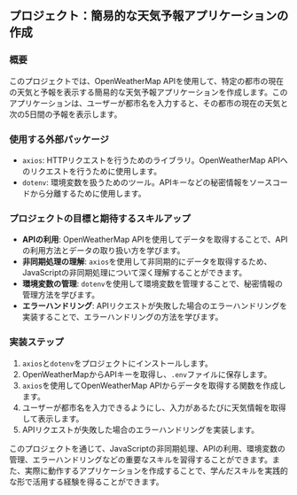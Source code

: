 ## プロジェクト：簡易的な天気予報アプリケーションの作成

### 概要

このプロジェクトでは、OpenWeatherMap APIを使用して、特定の都市の現在の天気と予報を表示する簡易的な天気予報アプリケーションを作成します。このアプリケーションは、ユーザーが都市名を入力すると、その都市の現在の天気と次の5日間の予報を表示します。

### 使用する外部パッケージ

- `axios`: HTTPリクエストを行うためのライブラリ。OpenWeatherMap APIへのリクエストを行うために使用します。
- `dotenv`: 環境変数を扱うためのツール。APIキーなどの秘密情報をソースコードから分離するために使用します。

### プロジェクトの目標と期待するスキルアップ

- **APIの利用**: OpenWeatherMap APIを使用してデータを取得することで、APIの利用方法とデータの取り扱い方を学びます。
- **非同期処理の理解**: `axios`を使用して非同期的にデータを取得するため、JavaScriptの非同期処理について深く理解することができます。
- **環境変数の管理**: `dotenv`を使用して環境変数を管理することで、秘密情報の管理方法を学びます。
- **エラーハンドリング**: APIリクエストが失敗した場合のエラーハンドリングを実装することで、エラーハンドリングの方法を学びます。

### 実装ステップ

1. `axios`と`dotenv`をプロジェクトにインストールします。
2. OpenWeatherMapからAPIキーを取得し、`.env`ファイルに保存します。
3. `axios`を使用してOpenWeatherMap APIからデータを取得する関数を作成します。
4. ユーザーが都市名を入力できるようにし、入力があるたびに天気情報を取得して表示します。
5. APIリクエストが失敗した場合のエラーハンドリングを実装します。

このプロジェクトを通じて、JavaScriptの非同期処理、APIの利用、環境変数の管理、エラーハンドリングなどの重要なスキルを習得することができます。また、実際に動作するアプリケーションを作成することで、学んだスキルを実践的な形で活用する経験を得ることができます。
